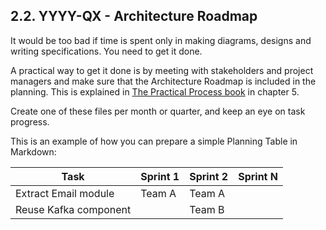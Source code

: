 ## 2.2. YYYY-QX - Architecture Roadmap

It would be too bad if time is spent only in making diagrams, designs and writing specifications. You need to get it done. 

A practical way to get it done is by meeting with stakeholders and project managers and make sure that the Architecture Roadmap is included in the planning. This is explained in [The Practical Process book](https://leanpub.com/practical-software-architecture) in chapter 5.

Create one of these files per month or quarter, and keep an eye on task progress.

This is an example of how you can prepare a simple Planning Table in Markdown:

| Task                  | Sprint 1      | Sprint 2 | Sprint N |
| --------------------- | ------------- | -------- | -------- |
| Extract Email module  | Team A        | Team A   |         |
| Reuse Kafka component |              | Team B   |         | 
